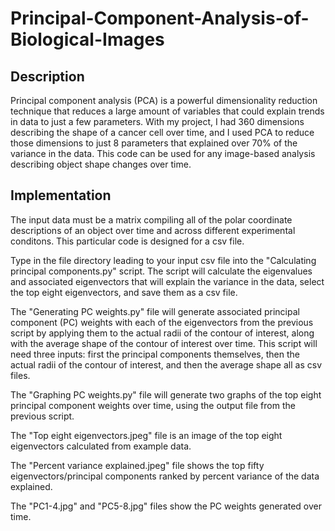 # Principal-Component-Analysis-of-Biological-Images

## Description
Principal component analysis (PCA) is a powerful dimensionality reduction technique that reduces a large amount of variables that could explain trends in data to just a few parameters.
With my project, I had 360 dimensions describing the shape of a cancer cell over time, and I used PCA to reduce those dimensions to just 8 parameters that explained over 70% of the variance in the data.
This code can be used for any image-based analysis describing object shape changes over time.

## Implementation
The input data must be a matrix compiling all of the polar coordinate descriptions of an object over time and across different experimental conditons. This particular code is designed for a csv file.

Type in the file directory leading to your input csv file into the "Calculating principal components.py" script. The script will calculate the eigenvalues and associated eigenvectors that will explain the variance in the data, select the top eight eigenvectors, and save them as a csv file.

The "Generating PC weights.py" file will generate associated principal component (PC) weights with each of the eigenvectors from the previous script by applying them to the actual radii of the contour of interest, along with the average shape of the contour of interest over time. This script will need three inputs: first the principal components themselves, then the actual radii of the contour of interest, and then the average shape all as csv files.

The "Graphing PC weights.py" file will generate two graphs of the top eight principal component weights over time, using the output file from the previous script.

The "Top eight eigenvectors.jpeg" file is an image of the top eight eigenvectors calculated from example data.

The "Percent variance explained.jpeg" file shows the top fifty eigenvectors/principal components ranked by percent variance of the data explained.

The "PC1-4.jpg" and "PC5-8.jpg" files show the PC weights generated over time.
